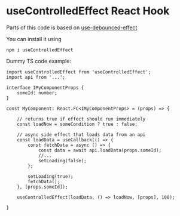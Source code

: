 # useControlledEffect React Hook

Parts of this code is based on [use-debounced-effect](https://github.com/samanmohamadi/use-debounced-effect) 

You can install it using 
```
npm i useControlledEffect
```

Dummy TS code example:
```
import useControlledEffect from 'useControlledEffect';
import api from '...';

interface IMyComponentProps {
    someId: number;
}

const MyComponent: React.FC<IMyComponentProps> = (props) => {

    // returns true if effect should run immediately 
    const loadNow = someCondition ? true : false;

    // async side effect that loads data from an api
    const loadData = useCallback(() => {
        const fetchData = async () => {
            const data = await api.loadData(props.someId);
            //...
            setLoading(false);
        };

        setLoading(true);
        fetchData();
    }, [props.someId]);

    useControlledEffect(loadData, () => loadNow, [props], 100);

}

```